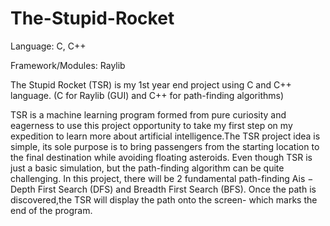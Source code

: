 # The-Stupid-Rocket

Language: C, C++

Framework/Modules: Raylib

The Stupid Rocket (TSR) is my 1st year end project using C and C++ language. (C for Raylib (GUI) and C++ for path-finding algorithms)

TSR is a machine learning program formed from pure curiosity and eagerness to use this project opportunity to take my first step on my expedition to learn more about artificial intelligence.The TSR project idea is simple, its sole purpose is to bring passengers from the starting location to the final destination while avoiding floating asteroids. Even though TSR is just a basic simulation, but the path-finding algorithm can be quite challenging. In this project, there will be 2 fundamental path-finding Ais − Depth First Search (DFS) and Breadth First Search (BFS). Once the path is discovered,the TSR will display the path onto the screen- which marks the end of the program.
